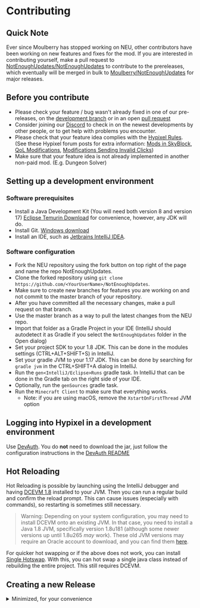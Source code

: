 # Contributing

## Quick Note
Ever since Moulberry has stopped working on NEU, other contributors have been working on new features and fixes for the mod. If you are interested in contributing yourself, make a pull request to [NotEnoughUpdates/NotEnoughUpdates](https://github.com/NotEnoughUpdates/NotEnoughUpdates) to contribute to the prereleases, which eventually will be merged in bulk to [Moulberry/NotEnoughUpdates](https://github.com/Moulberry/NotEnoughUpdates) for major releases. 

## Before you contribute

- Please check your feature / bug wasn't already fixed in one of our pre-releases, on the [development branch](https://github.com/NotEnoughUpdates/NotEnoughUpdates/tree/master/) or in an open [pull request](https://github.com/NotEnoughUpdates/NotEnoughUpdates/pulls)  
- Consider joining our [Discord](https://discord.gg/moulberry) to check in on the newest developments by other people, or to get help with problems you encounter.
- Please check that your feature idea complies with the [Hypixel Rules](https://hypixel.net/rules). (See these Hypixel forum posts for extra information: [Mods in SkyBlock](https://hypixel.net/threads/regarding-the-recent-announcement-with-mods-in-skyblock.4045481/), [QoL Modifications](https://hypixel.net/threads/update-to-disallowed-modifications-qol-modifications.4043482/), [Modifications Sending Invalid Clicks](https://hypixel.net/threads/update-regarding-modifications-sending-invalid-clicks.5130489/)) 
- Make sure that your feature idea is not already implemented in another non-paid mod. (E.g. Dungeon Solver)

## Setting up a development environment

### Software prerequisites

- Install a Java Development Kit (You will need both version 8 and version 17) [Eclipse Temurin Download](https://adoptium.net/temurin/releases) for convenience, however, any JDK will do.
- Install Git. [Windows download](https://git-scm.com/download/win)
- Install an IDE, such as [Jetbrains IntelliJ IDEA](https://www.jetbrains.com/idea/download).

### Software configuration

- Fork the NEU repository using the fork button on top right of the page and name the repo NotEnoughUpdates.
- Clone the forked repository using `git clone https://github.com/<YourUserName>/NotEnoughUpdates`.
- Make sure to create new branches for features you are working on and not commit to the master branch of your repository.
- After you have committed all the necessary changes, make a pull request on that branch.
- Use the master branch as a way to pull the latest changes from the NEU repo.
- Import that folder as a Gradle Project in your IDE (IntelliJ should autodetect it as Gradle if you select the `NotEnoughUpdates` folder in the Open dialog)
- Set your project SDK to your 1.8 JDK. This can be done in the modules settings (CTRL+ALT+SHIFT+S) in IntelliJ.
- Set your gradle JVM to your 1.17 JDK. This can be done by searching for `gradle jvm` in the CTRL+SHIFT+A dialog in IntelliJ.
- Run the `gen<IntelliJ/Eclipse>Runs` gradle task. In IntelliJ that can be done in the Gradle tab on the right side of your IDE.
- Optionally, run the `genSources` gradle task.
- Run the `Minecraft Client` to make sure that everything works.
  - Note: if you are using macOS, remove the `XstartOnFirstThread` JVM option

## Logging into Hypixel in a development environment

Use [DevAuth](https://github.com/DJtheRedstoner/DevAuth). You do **not** need to download the jar, just follow the configuration instructions in the [DevAuth README](https://github.com/DJtheRedstoner/DevAuth#configuration-file)

## Hot Reloading

Hot Reloading is possible by launching using the IntelliJ debugger and having [DCEVM 1.8](https://dcevm.github.io/) installed to your JVM. Then you can run a regular build and confirm the reload prompt. This can cause issues (especially with commands), so restarting is sometimes still necessary.

> Warning: Depending on your system configuration, you may need to install DCEVM onto an existing JVM. In that case, you need to install a Java 1.8 JVM, specifically version 1.8u181 (although some newer versions up until 1.8u265 *may* work). These old JVM versions may require an Oracle account to download, and you can find them [here](https://www.oracle.com/java/technologies/javase/javase8-archive-downloads.html).

For quicker hot swapping or if the above does not work, you can install [Single Hotswap](https://plugins.jetbrains.com/plugin/14832-single-hotswap). With this, you can hot swap a single java class instead of rebuilding the entire project. This still requires DCEVM.

## Creating a new Release
<details>
<summary>Minimized, for your convenience</summary>

### Preparing a release

To prepare a release, first merge all the PRs that you want, and then tag that resulting merge commit using `git tag <version>`.
Do *not* use a `vX.X.X` prefix, just raw-dog the `X.X.X` version. If you want this to be a pre-release set the patch version
to something `!= 0`. Note that we follow normal semver rules here, so `3.1.1 > 3.1.0`.

GitHub actions will automatically build a JAR and generate a changelog and upload both to a draft release. Now you rally
the troups and get your fellow contributors to sign this JAR.

### Signing a release

The generated draft release should contain a sha256 hash sum. Copy that hash sum for later.

Make sure you have [generated a key](#generating-a-key).

Run `./gradlew signRelease`. Paste in the sha256 hash from earlier. It will generate a `.asc` signature for every 
`secret/` you have.

Copy those secrets into the draft release.

### Publishing a release

Once all relevant personnel have signed off on the release, the release can be published. It should be automatically
available to all people with an auto updater, and be automatically published on modrinth too. The release needs to be
manually uploaded to discord.

### Generating a key

If you haven't generated a key yet, and you have been told to get one, this is how.

For your first key generation, you will need to use openssl.

```bash
# Generate an RSA private key
openssl genpkey -out id_rsa.pem -algorithm RSA # This step can be skipped, if you want to re-use an existing *RSA* key.

# Convert your RSA key to pkcs8, without a password protection
openssl pkcs8 -in id_rsa.pem -outform DER -out myname.der -topk8 -nocrypt

# Generate a public key from your pkcs8 private key
openssl rsa -pubout -in id_rsa.pem -outform der -out myname.key
```

Now you have 3 files:

- `id_rsa.pem` is your base private key. Store it safely somewhere else (maybe on a USB stick). Never share this one.
- `myname.der` is your secret. Put it in the `secrets/` folder in your NEU repo. Never share this one.
- `myname.key` is your public key. Put it in the `src/main/resources/trusted_team_members` folder.

Make sure that the names of the `.der` and the `.key` file match.

</details>
